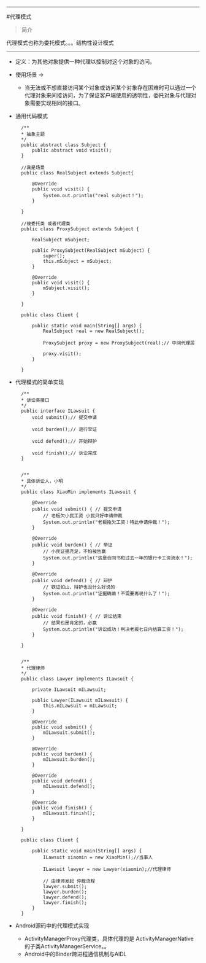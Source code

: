 ****
#代理模式
>简介

代理模式也称为委托模式。。。结构性设计模式
****

* 定义：为其他对象提供一种代理以控制对这个对象的访问。
* 使用场景 ->
	* 当无法或不想直接访问某个对象或访问某个对象存在困难时可以通过一个代理对象来间接访问，为了保证客户端使用的透明性，委托对象与代理对象需要实现相同的接口。
	
* 通用代码模式
	
		/**
 		* 抽象主题
 		*/
		public abstract class Subject {
			public abstract void visit();
		}	
		
		//真是场景
		public class RealSubject extends Subject{

			@Override
			public void visit() {
				System.out.println("real subject！");
			}

		}
		
		//被委托类 或者代理类
		public class ProxySubject extends Subject {

			RealSubject mSubject;

			public ProxySubject(RealSubject mSubject) {
				super();
				this.mSubject = mSubject;
			}

			@Override
			public void visit() {
				mSubject.visit();
			}

		}
		
		public class Client {

			public static void main(String[] args) {
				RealSubject real = new RealSubject();

				ProxySubject proxy = new ProxySubject(real);// 中间代理层

				proxy.visit();
			}

		}



* 代理模式的简单实现

		/**
 		* 诉讼类接口
 		*/
		public interface ILawsuit {
			void submit();// 提交申请

			void burden();// 进行举证

			void defend();// 开始辩护

			void finish();// 诉讼完成
		}
		
		
		/**
 		* 具体诉讼人，小明
 		*/
		public class XiaoMin implements ILawsuit {

			@Override
			public void submit() { // 提交申请
				// 老板欠小民工资 小民只好申请仲裁
				System.out.println("老板拖欠工资！特此申请仲裁！");
			}

			@Override
			public void burden() { // 举证
				// 小民证据充足，不怕被告赢
				System.out.println("这是合同书和过去一年的银行卡工资流水！");
			}

			@Override
			public void defend() { // 辩护
				// 铁证如山，辩护也没什么好说的
				System.out.println("证据确凿！不需要再说什么了！");
			}

			@Override
			public void finish() { // 诉讼结束
				// 结果也是肯定的，必赢
				System.out.println("诉讼成功！判决老板七日内结算工资！");
			}

		}
		
		
		/**
 		* 代理律师
 		*/
		public class Lawyer implements ILawsuit {

			private ILawsuit mILawsuit;

			public Lawyer(ILawsuit mILawsuit) {
				this.mILawsuit = mILawsuit;
			}

			@Override
			public void submit() {
				mILawsuit.submit();
			}

			@Override
			public void burden() {
				mILawsuit.burden();
			}

			@Override
			public void defend() {
				mILawsuit.defend();
			}

			@Override
			public void finish() {
				mILawsuit.finish();
			}

		}
		
		public class Client {

			public static void main(String[] args) {
				ILawsuit xiaomin = new XiaoMin();//当事人

				ILawsuit lawyer = new Lawyer(xiaomin);//代理律师

				// 由律师发起 仲裁流程
				lawyer.submit();
				lawyer.burden();
				lawyer.defend();
				lawyer.finish();
			}
		}

* Android源码中的代理模式实现

	* ActivityManagerProxy代理类，具体代理的是 ActivityManagerNative 的子类ActivityManagerService。。
	* Android中的Binder跨进程通信机制与AIDL



